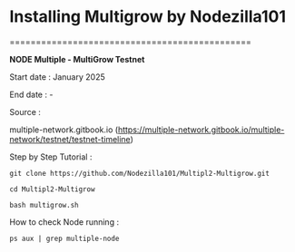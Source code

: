 # Installing Multigrow by Nodezilla101
==============================================

**NODE Multiple - MultiGrow Testnet**

Start date : January 2025

End date : -

Source :

multiple-network.gitbook.io (https://multiple-network.gitbook.io/multiple-network/testnet/testnet-timeline)

Step by Step Tutorial :

```git clone https://github.com/Nodezilla101/Multipl2-Multigrow.git```

```cd Multipl2-Multigrow```

```bash multigrow.sh```

How to check Node running :

```ps aux | grep multiple-node```


